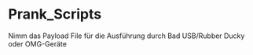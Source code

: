 # Prank_Scripts
Nimm das Payload File für die Ausführung durch Bad USB/Rubber Ducky oder OMG-Geräte
